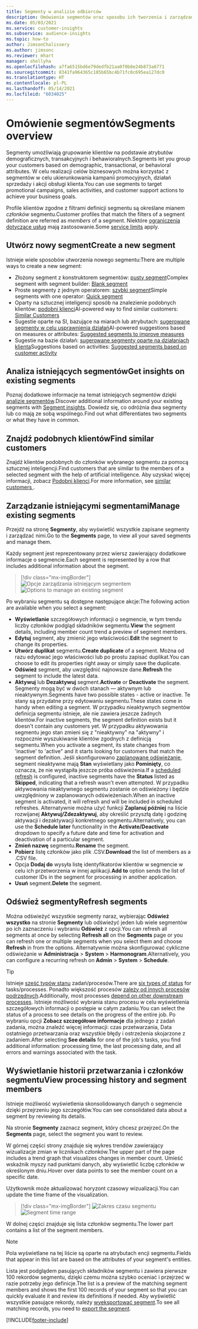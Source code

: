 ```yaml
---
title: Segmenty w analizie odbiorców
description: Omówienie segmentów oraz sposobu ich tworzenia i zarządzania nimi.
ms.date: 05/03/2021
ms.service: customer-insights
ms.subservice: audience-insights
ms.topic: how-to
author: JimsonChalissery
ms.author: jimsonc
ms.reviewer: mhart
manager: shellyha
ms.openlocfilehash: a7fa6515bd6e79dedfb21aa0f0b8e24b873a6771
ms.sourcegitcommit: 8341fa964365c185b65bc4b71fc0c695ea127dc0
ms.translationtype: HT
ms.contentlocale: pl-PL
ms.lasthandoff: 05/14/2021
ms.locfileid: "6034025"
---
```

# <a name="segments-overview"></a><span data-ttu-id="19907-103">Omówienie segmentów</span><span class="sxs-lookup"><span data-stu-id="19907-103">Segments overview</span></span>

<span data-ttu-id="19907-104">Segmenty umożliwiają grupowanie klientów na podstawie atrybutów demograficznych, transakcyjnych i behawioralnych.</span><span class="sxs-lookup"><span data-stu-id="19907-104">Segments let you group your customers based on demographic, transactional, or behavioral attributes.</span></span> <span data-ttu-id="19907-105">W celu realizacji celów biznesowych można korzystać z segmentów w celu ukierunkowania kampanii promocyjnych, działań sprzedaży i akcji obsługi klienta.</span><span class="sxs-lookup"><span data-stu-id="19907-105">You can use segments to target promotional campaigns, sales activities, and customer support actions to achieve your business goals.</span></span>

<span data-ttu-id="19907-106">Profile klientów zgodne z filtrami definicji segmentu są określane mianem *członków* segmentu.</span><span class="sxs-lookup"><span data-stu-id="19907-106">Customer profiles that match the filters of a segment definition are referred as *members* of a segment.</span></span> <span data-ttu-id="19907-107">Niektóre [ograniczenia dotyczące usług](service-limits.md) mają zastosowanie.</span><span class="sxs-lookup"><span data-stu-id="19907-107">Some [service limits](service-limits.md) apply.</span></span>

## <a name="create-a-new-segment"></a><span data-ttu-id="19907-108">Utwórz nowy segment</span><span class="sxs-lookup"><span data-stu-id="19907-108">Create a new segment</span></span>

<span data-ttu-id="19907-109">Istnieje wiele sposobów utworzenia nowego segmentu:</span><span class="sxs-lookup"><span data-stu-id="19907-109">There are multiple ways to create a new segment:</span></span> 

- <span data-ttu-id="19907-110">Złożony segment z konstruktorem segmentów: [pusty segment](segment-builder.md#create-a-new-segment)</span><span class="sxs-lookup"><span data-stu-id="19907-110">Complex segment with segment builder: [Blank segment](segment-builder.md#create-a-new-segment)</span></span>
- <span data-ttu-id="19907-111">Proste segmenty z jednym operatorem: [szybki segment](segment-builder.md#quick-segments)</span><span class="sxs-lookup"><span data-stu-id="19907-111">Simple segments with one operator: [Quick segment](segment-builder.md#quick-segments)</span></span>
- <span data-ttu-id="19907-112">Oparty na sztucznej inteligencji sposób na znalezienie podobnych klientów: [podobni klienci](find-similar-customer-segments.md)</span><span class="sxs-lookup"><span data-stu-id="19907-112">AI-powered way to find similar customers: [Similar Customers](find-similar-customer-segments.md)</span></span>
- <span data-ttu-id="19907-113">Sugestie oparte na SI, bazujące na miarach lub atrybutach: [sugerowane segmenty w celu usprawnienia działań](suggested-segments.md)</span><span class="sxs-lookup"><span data-stu-id="19907-113">AI-powered suggestions based on measures or attributes: [Suggested segments to improve measures](suggested-segments.md)</span></span>
- <span data-ttu-id="19907-114">Sugestie na bazie działań: [sugerowane segmenty oparte na działaniach klienta](suggested-segments-activity.md)</span><span class="sxs-lookup"><span data-stu-id="19907-114">Suggestions based on activities: [Suggested segments based on customer activity](suggested-segments-activity.md)</span></span>

## <a name="get-insights-on-existing-segments"></a><span data-ttu-id="19907-115">Analiza istniejących segmentów</span><span class="sxs-lookup"><span data-stu-id="19907-115">Get insights on existing segments</span></span>

<span data-ttu-id="19907-116">Poznaj dodatkowe informacje na temat istniejących segmentów dzięki [analizie segmentów](segment-insights.md).</span><span class="sxs-lookup"><span data-stu-id="19907-116">Discover additional information around your existing segments with [Segment insights](segment-insights.md).</span></span> <span data-ttu-id="19907-117">Dowiedz się, co odróżnia dwa segmenty lub co mają ze sobą wspólnego.</span><span class="sxs-lookup"><span data-stu-id="19907-117">Find out what differentiates two segments or what they have in common.</span></span>

## <a name="find-similar-customers"></a><span data-ttu-id="19907-118">Znajdź podobnych klientów</span><span class="sxs-lookup"><span data-stu-id="19907-118">Find similar customers</span></span>

<span data-ttu-id="19907-119">Znajdź klientów podobnych do członków wybranego segmentu za pomocą sztucznej inteligencji.</span><span class="sxs-lookup"><span data-stu-id="19907-119">Find customers that are similar to the members of a selected segment with the help of artificial intelligence.</span></span> <span data-ttu-id="19907-120">Aby uzyskać więcej informacji, zobacz [Podobni klienci](find-similar-customer-segments.md).</span><span class="sxs-lookup"><span data-stu-id="19907-120">For more information, see [similar customers ](find-similar-customer-segments.md).</span></span>

## <a name="manage-existing-segments"></a><span data-ttu-id="19907-121">Zarządzanie istniejącymi segmentami</span><span class="sxs-lookup"><span data-stu-id="19907-121">Manage existing segments</span></span>

<span data-ttu-id="19907-122">Przejdź na stronę **Segmenty**, aby wyświetlić wszystkie zapisane segmenty i zarządzać nimi.</span><span class="sxs-lookup"><span data-stu-id="19907-122">Go to the **Segments** page, to view all your saved segments and manage them.</span></span>

<span data-ttu-id="19907-123">Każdy segment jest reprezentowany przez wiersz zawierający dodatkowe informacje o segmencie.</span><span class="sxs-lookup"><span data-stu-id="19907-123">Each segment is represented by a row that includes additional information about the segment.</span></span>

> [!div class="mx-imgBorder"]
> <span data-ttu-id="19907-124">![Opcje zarządzania istniejącym segmentem](media/segments-selected-segment.png "Opcje zarządzania istniejącym segmentem")</span><span class="sxs-lookup"><span data-stu-id="19907-124">![Options to manage an existing segment](media/segments-selected-segment.png "Options to manage an existing segment")</span></span>

<span data-ttu-id="19907-125">Po wybraniu segmentu są dostępne następujące akcje:</span><span class="sxs-lookup"><span data-stu-id="19907-125">The following action are available when you select a segment:</span></span>

- <span data-ttu-id="19907-126">**Wyświetlanie** szczegółowych informacji o segmencie, w tym trendu liczby członków podgląd składników segmentu.</span><span class="sxs-lookup"><span data-stu-id="19907-126">**View** the segment details, including member count trend a preview of segment members.</span></span>
- <span data-ttu-id="19907-127">**Edytuj** segment, aby zmienić jego właściwości.</span><span class="sxs-lookup"><span data-stu-id="19907-127">**Edit** the segment to change its properties.</span></span>
- <span data-ttu-id="19907-128">**Utwórz duplikat** segmentu.</span><span class="sxs-lookup"><span data-stu-id="19907-128">**Create duplicate** of a segment.</span></span> <span data-ttu-id="19907-129">Można od razu edytować jego właściwości lub po prostu zapisać duplikat.</span><span class="sxs-lookup"><span data-stu-id="19907-129">You can choose to edit its properties right away or simply save the duplicate.</span></span>
- <span data-ttu-id="19907-130">**Odśwież** segment, aby uwzględnić najnowsze dane.</span><span class="sxs-lookup"><span data-stu-id="19907-130">**Refresh** the segment to include the latest data.</span></span>
- <span data-ttu-id="19907-131">**Aktywuj** lub **Dezaktywuj** segment.</span><span class="sxs-lookup"><span data-stu-id="19907-131">**Activate** or **Deactivate** the segment.</span></span> <span data-ttu-id="19907-132">Segmenty mogą być w dwóch stanach — aktywnym lub nieaktywnym.</span><span class="sxs-lookup"><span data-stu-id="19907-132">Segments have two possible states - active or inactive.</span></span> <span data-ttu-id="19907-133">Te stany są przydatne przy edytowaniu segmentu.</span><span class="sxs-lookup"><span data-stu-id="19907-133">These states come in handy when editing a segment.</span></span> <span data-ttu-id="19907-134">W przypadku nieaktywnych segmentów definicja segmentu istnieje, ale nie zawiera jeszcze żadnych klientów.</span><span class="sxs-lookup"><span data-stu-id="19907-134">For inactive segments, the segment definition exists but it doesn't contain any customers yet.</span></span> <span data-ttu-id="19907-135">W przypadku aktywowania segmentu jego stan zmieni się z "nieaktywny" na "aktywny" i rozpocznie wyszukiwanie klientów zgodnych z definicją segmentu.</span><span class="sxs-lookup"><span data-stu-id="19907-135">When you activate a segment, its state changes from 'inactive' to 'active" and it starts looking for customers that match the segment definition.</span></span> <span data-ttu-id="19907-136">Jeśli skonfigurowano [zaplanowane odświeżanie](system.md#schedule-tab), segment nieaktywne mają **Stan** wyświetlany jako **Pominięty**, co oznacza, że nie wystąpiła jeszcze próba odświeżenia.</span><span class="sxs-lookup"><span data-stu-id="19907-136">If a [scheduled refresh](system.md#schedule-tab) is configured, inactive segments have the **Status** listed as **Skipped**, indicating that a refresh wasn't even attempted.</span></span> <span data-ttu-id="19907-137">W przypadku aktywowania nieaktywnego segmentu zostanie on odświeżony i będzie uwzględniony w zaplanowanych odświeżeniach.</span><span class="sxs-lookup"><span data-stu-id="19907-137">When an inactive segment is activated, it will refresh and will be included in scheduled refreshes.</span></span>
  <span data-ttu-id="19907-138">Alternatywnie można użyć funkcji **Zaplanuj później** na liście rozwijanej **Aktywuj/Zdezaktywuj**, aby określić przyszłą datę i godzinę aktywacji i dezaktywacji konkretnego segmentu.</span><span class="sxs-lookup"><span data-stu-id="19907-138">Alternatively, you can use the **Schedule later** functionality in the **Activate/Deactivate** dropdown to specify a future date and time for activation and deactivation of a particular segment.</span></span>
- <span data-ttu-id="19907-139">**Zmień nazwę** segmentu.</span><span class="sxs-lookup"><span data-stu-id="19907-139">**Rename** the segment.</span></span>
- <span data-ttu-id="19907-140">**Pobierz** listę członków jako plik .CSV.</span><span class="sxs-lookup"><span data-stu-id="19907-140">**Download** the list of members as a .CSV file.</span></span>
- <span data-ttu-id="19907-141">Opcja **Dodaj do** wysyła listę identyfikatorów klientów w segmencie w celu ich przetworzenia w innej aplikacji.</span><span class="sxs-lookup"><span data-stu-id="19907-141">**Add to** option sends the list of customer IDs in the segment for processing in another application.</span></span>
- <span data-ttu-id="19907-142">**Usuń** segment.</span><span class="sxs-lookup"><span data-stu-id="19907-142">**Delete** the segment.</span></span>

## <a name="refresh-segments"></a><span data-ttu-id="19907-143">Odśwież segmenty</span><span class="sxs-lookup"><span data-stu-id="19907-143">Refresh segments</span></span>

<span data-ttu-id="19907-144">Można odświeżyć wszystkie segmenty naraz, wybierając **Odśwież wszystko** na stronie **Segmenty** lub odświeżyć jeden lub wiele segmentów po ich zaznaczeniu i wybraniu **Odśwież** z opcji.</span><span class="sxs-lookup"><span data-stu-id="19907-144">You can refresh all segments at once by selecting **Refresh all** on the **Segments** page or you can refresh one or multiple segments when you select them and choose **Refresh** in from the options.</span></span> <span data-ttu-id="19907-145">Alternatywnie można skonfigurować cykliczne odświeżanie w **Administracja** > **System** > **Harmonogram**.</span><span class="sxs-lookup"><span data-stu-id="19907-145">Alternatively, you can configure a recurring refresh on **Admin** > **System** > **Schedule**.</span></span>

> [!TIP]
> <span data-ttu-id="19907-146">Istnieje [sześć typów stanu](system.md#status-types) zadań/procesów.</span><span class="sxs-lookup"><span data-stu-id="19907-146">There are [six types of status](system.md#status-types) for tasks/processes.</span></span> <span data-ttu-id="19907-147">Ponadto większość procesów [zależy od innych procesów podrzędnych](system.md#refresh-policies).</span><span class="sxs-lookup"><span data-stu-id="19907-147">Additionally, most processes [depend on other downstream processes](system.md#refresh-policies).</span></span> <span data-ttu-id="19907-148">Istnieje możliwość wybrania stanu procesu w celu wyświetlenia szczegółowych informacji o postępie w całym zadaniu.</span><span class="sxs-lookup"><span data-stu-id="19907-148">You can select the status of a process to see details on the progress of the entire job.</span></span> <span data-ttu-id="19907-149">Po wybraniu opcji **Zobacz szczegółowe informacje** dla jednego z zadań zadania, można znaleźć więcej informacji: czas przetwarzania, Data ostatniego przetwarzania oraz wszystkie błędy i ostrzeżenia skojarzone z zadaniem.</span><span class="sxs-lookup"><span data-stu-id="19907-149">After selecting **See details** for one of the job's tasks, you find additional information: processing time, the last processing date, and all errors and warnings associated with the task.</span></span>

## <a name="view-processing-history-and-segment-members"></a><span data-ttu-id="19907-150">Wyświetlanie historii przetwarzania i członków segmentu</span><span class="sxs-lookup"><span data-stu-id="19907-150">View processing history and segment members</span></span>

<span data-ttu-id="19907-151">Istnieje możliwość wyświetlenia skonsolidowanych danych o segmencie dzięki przejrzeniu jego szczegółów.</span><span class="sxs-lookup"><span data-stu-id="19907-151">You can see consolidated data about a segment by reviewing its details.</span></span>

<span data-ttu-id="19907-152">Na stronie **Segmenty** zaznacz segment, który chcesz przejrzeć.</span><span class="sxs-lookup"><span data-stu-id="19907-152">On the **Segments** page, select the segment you want to review.</span></span>

<span data-ttu-id="19907-153">W górnej części strony znajduje się wykres trendów zawierający wizualizacje zmian w licznikach członków.</span><span class="sxs-lookup"><span data-stu-id="19907-153">The upper part of the page includes a trend graph that visualizes changes in member count.</span></span> <span data-ttu-id="19907-154">Umieść wskaźnik myszy nad punktami danych, aby wyświetlić liczbę członków w określonym dniu.</span><span class="sxs-lookup"><span data-stu-id="19907-154">Hover over data points to see the member count on a specific date.</span></span>

<span data-ttu-id="19907-155">Użytkownik może aktualizować horyzont czasowy wizualizacji.</span><span class="sxs-lookup"><span data-stu-id="19907-155">You can update the time frame of the visualization.</span></span>

> [!div class="mx-imgBorder"]
> <span data-ttu-id="19907-156">![Zakres czasu segmentu](media/segment-time-range.png "Zakres czasu segmentu")</span><span class="sxs-lookup"><span data-stu-id="19907-156">![Segment time range](media/segment-time-range.png "Segment time range")</span></span>

<span data-ttu-id="19907-157">W dolnej części znajduje się lista członków segmentu.</span><span class="sxs-lookup"><span data-stu-id="19907-157">The lower part contains a list of the segment members.</span></span>

> [!NOTE]
> <span data-ttu-id="19907-158">Pola wyświetlane na tej liście są oparte na atrybutach encji segmentu.</span><span class="sxs-lookup"><span data-stu-id="19907-158">Fields that appear in this list are based on the attributes of your segment's entities.</span></span>
>
><span data-ttu-id="19907-159">Lista jest podglądem pasujących składników segmentu i zawiera pierwsze 100 rekordów segmentu, dzięki czemu można szybko oceniać i przejrzeć w razie potrzeby jego definicje.</span><span class="sxs-lookup"><span data-stu-id="19907-159">The list is a preview of the matching segment members and shows the first 100 records of your segment so that you can quickly evaluate it and review its definitions if needed.</span></span> <span data-ttu-id="19907-160">Aby wyświetlić wszystkie pasujące rekordy, należy [wyeksportować segment](export-destinations.md).</span><span class="sxs-lookup"><span data-stu-id="19907-160">To see all matching records, you need to [export the segment](export-destinations.md).</span></span>

[!INCLUDE[footer-include](../includes/footer-banner.md)] 

